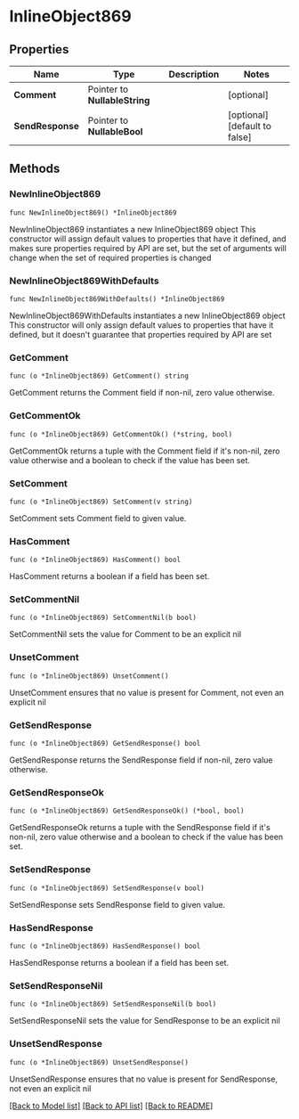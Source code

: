 # InlineObject869

## Properties

Name | Type | Description | Notes
------------ | ------------- | ------------- | -------------
**Comment** | Pointer to **NullableString** |  | [optional] 
**SendResponse** | Pointer to **NullableBool** |  | [optional] [default to false]

## Methods

### NewInlineObject869

`func NewInlineObject869() *InlineObject869`

NewInlineObject869 instantiates a new InlineObject869 object
This constructor will assign default values to properties that have it defined,
and makes sure properties required by API are set, but the set of arguments
will change when the set of required properties is changed

### NewInlineObject869WithDefaults

`func NewInlineObject869WithDefaults() *InlineObject869`

NewInlineObject869WithDefaults instantiates a new InlineObject869 object
This constructor will only assign default values to properties that have it defined,
but it doesn't guarantee that properties required by API are set

### GetComment

`func (o *InlineObject869) GetComment() string`

GetComment returns the Comment field if non-nil, zero value otherwise.

### GetCommentOk

`func (o *InlineObject869) GetCommentOk() (*string, bool)`

GetCommentOk returns a tuple with the Comment field if it's non-nil, zero value otherwise
and a boolean to check if the value has been set.

### SetComment

`func (o *InlineObject869) SetComment(v string)`

SetComment sets Comment field to given value.

### HasComment

`func (o *InlineObject869) HasComment() bool`

HasComment returns a boolean if a field has been set.

### SetCommentNil

`func (o *InlineObject869) SetCommentNil(b bool)`

 SetCommentNil sets the value for Comment to be an explicit nil

### UnsetComment
`func (o *InlineObject869) UnsetComment()`

UnsetComment ensures that no value is present for Comment, not even an explicit nil
### GetSendResponse

`func (o *InlineObject869) GetSendResponse() bool`

GetSendResponse returns the SendResponse field if non-nil, zero value otherwise.

### GetSendResponseOk

`func (o *InlineObject869) GetSendResponseOk() (*bool, bool)`

GetSendResponseOk returns a tuple with the SendResponse field if it's non-nil, zero value otherwise
and a boolean to check if the value has been set.

### SetSendResponse

`func (o *InlineObject869) SetSendResponse(v bool)`

SetSendResponse sets SendResponse field to given value.

### HasSendResponse

`func (o *InlineObject869) HasSendResponse() bool`

HasSendResponse returns a boolean if a field has been set.

### SetSendResponseNil

`func (o *InlineObject869) SetSendResponseNil(b bool)`

 SetSendResponseNil sets the value for SendResponse to be an explicit nil

### UnsetSendResponse
`func (o *InlineObject869) UnsetSendResponse()`

UnsetSendResponse ensures that no value is present for SendResponse, not even an explicit nil

[[Back to Model list]](../README.md#documentation-for-models) [[Back to API list]](../README.md#documentation-for-api-endpoints) [[Back to README]](../README.md)


